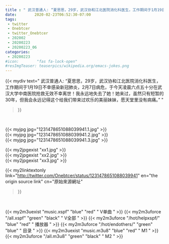 ```yaml
---
title : " 武汉普通人: “夏思思，29岁，武汉协和江北医院消化科医生，工作期间于1月19日不幸感染新冠肺炎，2月7日病危，于今天凌晨六点五十分在武汉大学中南医院抢救无效不幸离世！我永远地失去了她！她来过，虽然只有短暂的30年，但我会永远记得这个给我们带来过欢乐的美丽妹妹，愿天堂里没有病痛。”  "
date:        2020-02-23T06:52:30-07:00
tags:
 - twitter
 - Onebtcer
 - twitter_Onebtcer
 - 202002
 - 20200223
 - 20200223_06
categories:
 - 20200223
#icon:        "fas fa-lock-open"
#resImgTeaser: teaserpics/wikipedia.org/emacs-jokes.png
---
```


{{< mydiv text=" 武汉普通人: “夏思思，29岁，武汉协和江北医院消化科医生，工作期间于1月19日不幸感染新冠肺炎，2月7日病危，于今天凌晨六点五十分在武汉大学中南医院抢救无效不幸离世！我永远地失去了她！她来过，虽然只有短暂的30年，但我会永远记得这个给我们带来过欢乐的美丽妹妹，愿天堂里没有病痛。”  "
>}}
<br>


 {{< myjpg jpg="1231478651088039941.1.jpg" >}}<br>  {{< myjpg jpg="1231478651088039941.2.jpg" >}}<br>  {{< myjpg jpg="1231478651088039941.3.jpg" >}}<br> 

{{< my2jpgexist "xx1.jpg" >}}<br>
{{< my2jpgexist "xx2.jpg" >}}<br>
{{< my2jpgexist "xx3.jpg" >}}<br>


{{< my2linktextonly link="http://twitter.com/Onebtcer/status/1231478651088039941"
en="the origin source link" cn="原始來源網址"
>}}


<br>

{{< my2m3uexist "music.xspf"        "blue"   "red"    " V单曲 " >}} {{< my2m3uforce "/all.xspf"         "green"  "black"  " V全部 " >}} {{< my2m3uforce "/hot/helpxspf/"    "blue"   "red"    " 播放器 " >}} {{< my2m3uforce "/hot/endothers/"   "green"  "blue"   " 目录 " >}} {{< my2m3uexist "music.m3u8"        "blue"   "red"    " M1 " >}} {{< my2m3uforce "/all.m3u8"         "green"  "black"  " M2 " >}} 
